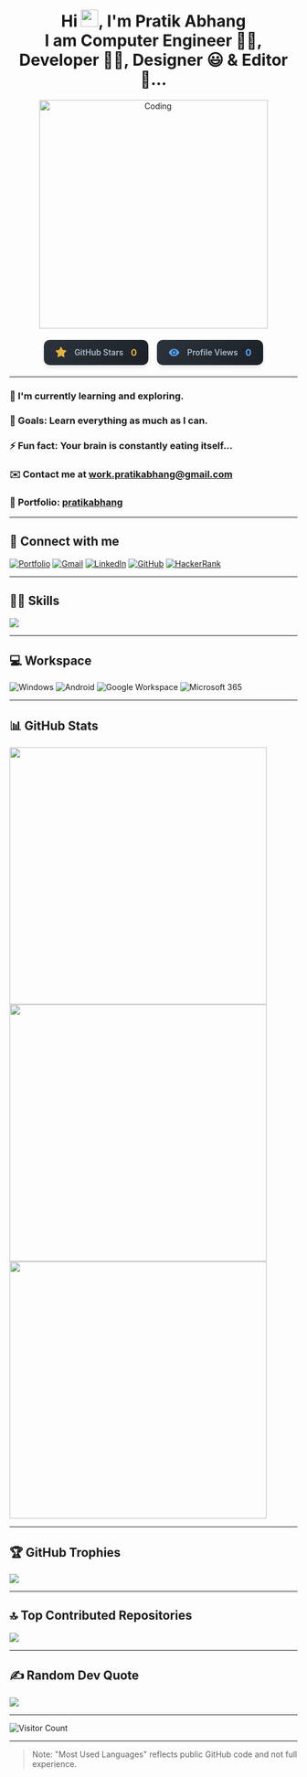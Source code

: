 <!-- GitHub Profile README for Pratik Abhang -->

<div align="center">

  <h1 align="center">
    Hi <img src="https://raw.githubusercontent.com/MartinHeinz/MartinHeinz/master/wave.gif" width="30">, I'm Pratik Abhang <br>
    I am Computer Engineer 👨‍💻, Developer 👨‍🎓, Designer 😃 & Editor 🤩...
  </h1>

  <p>
    <img alt="Coding" width="400" src="https://raw.githubusercontent.com/PolarBearGG/PolarBearGG/master/web-developer.gif">
  </p>

<!-- GitHub Stats Cards -->
<div style="display: flex; flex-wrap: wrap; justify-content: center; gap: 15px; margin: 20px 0;">
  <!-- Stars Card -->
  <div style="background: linear-gradient(135deg, #2d333b 0%, #1c2128 100%); 
              padding: 12px 20px; 
              border-radius: 10px; 
              box-shadow: 0 4px 6px rgba(0,0,0,0.1);
              display: flex;
              align-items: center;
              gap: 8px;">
    <svg width="20" height="20" viewBox="0 0 16 16" fill="#e3b341" style="margin-right: 5px;">
      <path fill-rule="evenodd" d="M8 .25a.75.75 0 01.673.418l1.882 3.815 4.21.612a.75.75 0 01.416 1.279l-3.046 2.97.719 4.192a.75.75 0 01-1.088.791L8 12.347l-3.766 1.98a.75.75 0 01-1.088-.79l.72-4.194L.818 6.374a.75.75 0 01.416-1.28l4.21-.611L7.327.668A.75.75 0 018 .25z"/>
    </svg>
    <span style="color: #adbac7; font-weight: 600; font-size: 14px;">GitHub Stars</span>
    <span style="color: #e3b341; font-weight: 700; font-size: 16px; margin-left: 5px;" id="github-stars">0</span>
  </div>

  <!-- Views Card -->
  <div style="background: linear-gradient(135deg, #2d333b 0%, #1c2128 100%); 
              padding: 12px 20px; 
              border-radius: 10px; 
              box-shadow: 0 4px 6px rgba(0,0,0,0.1);
              display: flex;
              align-items: center;
              gap: 8px;">
    <svg width="20" height="20" viewBox="0 0 24 24" fill="#58a6ff" style="margin-right: 5px;">
      <path d="M12 4.5C7 4.5 2.73 7.61 1 12c1.73 4.39 6 7.5 11 7.5s9.27-3.11 11-7.5c-1.73-4.39-6-7.5-11-7.5zM12 17c-2.76 0-5-2.24-5-5s2.24-5 5-5 5 2.24 5 5-2.24 5-5 5zm0-8c-1.66 0-3 1.34-3 3s1.34 3 3 3 3-1.34 3-3-1.34-3-3-3z"/>
    </svg>
    <span style="color: #adbac7; font-weight: 600; font-size: 14px;">Profile Views</span>
    <span style="color: #58a6ff; font-weight: 700; font-size: 16px; margin-left: 5px;" id="profile-views">0</span>
  </div>
</div>

<!-- JavaScript to fetch stats (optional) -->
<script>
  // Fetch GitHub stars
  fetch('https://api.github.com/users/pratikabhang')
    .then(response => response.json())
    .then(data => {
      document.getElementById('github-stars').textContent = data.public_repos > 0 ? 
        Math.round(data.public_repos / 2) + '+' : '0';
    });
  
  // Profile views (using komarev as fallback)
  document.getElementById('profile-views').textContent = 'Loading...';
</script>
</div>

---

### 🌱 I'm currently learning and exploring.
### 🥅 Goals: Learn everything as much as I can.
### ⚡ Fun fact: Your brain is constantly eating itself...
### ✉️ Contact me at [work.pratikabhang@gmail.com](mailto:work.pratikabhang@gmail.com)
### 📌 Portfolio: [pratikabhang](https://pratikabhang.netlify.app/)

---

## 🔗 Connect with me

<p align="left">
  <a href="https://pratikabhang.netlify.app/" target="_blank"><img src="https://img.shields.io/badge/Portfolio-%23000000.svg?style=for-the-badge&logo=firefox&logoColor=FF7139" alt="Portfolio" /></a>
  <a href="mailto:work.pratikabhang@gmail.com" target="_blank"><img src="https://img.shields.io/badge/gmail-%23EA4335.svg?style=for-the-badge&logo=gmail&logoColor=white" alt="Gmail" /></a>
  <a href="https://linkedin.com/in/pratikabhang/" target="_blank"><img src="https://img.shields.io/badge/linkedin-%230A66C2.svg?style=for-the-badge&logo=linkedin&logoColor=white" alt="LinkedIn" /></a>
  <a href="https://github.com/pratikabhang" target="_blank"><img src="https://img.shields.io/badge/GitHub-%23121011.svg?style=for-the-badge&logo=github&logoColor=white" alt="GitHub" /></a>
  <a href="https://www.hackerrank.com/pratikabhang" target="_blank"><img src="https://img.shields.io/badge/HackerRank-%232EC866.svg?style=for-the-badge&logo=hackerrank&logoColor=white" alt="HackerRank" /></a>
</p>

---

## 👨‍💻 Skills

<p align="left">
  <img align="center" src="https://skillicons.dev/icons?i=java,mysql,html,css,javascript,php,bootstrap,react,nodejs,mongodb,kotlin,postman,netlify,vscode"/></a>
</p>


---

## 💻 Workspace
![Windows](https://img.shields.io/badge/Windows_11-0078D6?style=for-the-badge&logo=windows&logoColor=white)
![Android](https://img.shields.io/badge/Android_15+-3DDC84?style=for-the-badge&logo=android&logoColor=white)
![Google Workspace](https://img.shields.io/badge/Google_Workspace-4285F4?style=for-the-badge&logo=google&logoColor=white)
![Microsoft 365](https://img.shields.io/badge/Microsoft_365-D83B01?style=for-the-badge&logo=microsoft&logoColor=white)

---

## 📊 GitHub Stats

<img src="https://github-profile-summary-cards.vercel.app/api/cards/profile-details?username=pratikabhang&theme=vue" width="450" />

<img src="https://github-readme-stats.vercel.app/api/top-langs/?username=pratikabhang&theme=swift&hide_border=false&include_all_commits=false&count_private=false&layout=compact" width="450"/>

<img src="https://github-readme-stats.vercel.app/api?username=pratikabhang&theme=radical&hide_border=false&include_all_commits=false&count_private=false" width="450"/>

---

## 🏆 GitHub Trophies

![](https://github-profile-trophy.vercel.app/?username=pratikabhang&theme=radical&no-frame=false&no-bg=false&margin-w=4)

---

## 🔝 Top Contributed Repositories

![](https://github-contributor-stats.vercel.app/api?username=pratikabhang&limit=5&theme=dracula&combine_all_yearly_contributions=true)

---

## ✍️ Random Dev Quote

![](https://quotes-github-readme.vercel.app/api?type=horizontal&theme=radical)

---

<!-- Visitor Counter -->
![Visitor Count](https://profile-counter.glitch.me/pratikabhang/count.svg)

---

> Note: "Most Used Languages" reflects public GitHub code and not full experience.
